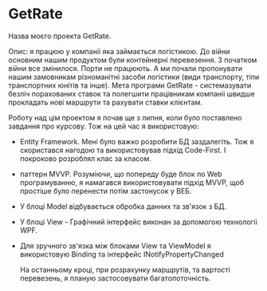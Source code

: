 # GetRate

Назва моєго проекта GetRate. 

Опис: я працюю у компаніі яка займається логістикою. 
До війни основним нашим продуктом були контейнерні перевезення.
З початком війни все змінилося. Порти не працюють. А ми почали пропонувати нашим
замовникам різноманітні засоби логістики (види транспорту, тіпи транспортних юнітів та інше).
Мета програми GetRate - cистемазувати безліч порахованих ставок та полегшити 
працівникам компаніі швидше прокладать нові маршрути та рахувати ставки клієнтам.

Роботу над цім проектом я почав ще з липня, коли було поставлено завдання про курсову.
Тож на цей час я використовую:

- Entity Framework. Мені було важко розробити БД заздалегіть. Тож я скористався нагодою
  та використовував підхід Code-First. І покроково розроблял клас за класом.

- паттерн MVVP. Розуміючи, що попереду буде блок по Web програмуванню, я намагався
  використовувати підхід MVVP, щоб простіше було перенести потім застонусок у ВЕБ.

- У блоці Model відбувається обробка данних та зв'язок з БД.
  
- У блоці View - Графічний інтерфейс виконан за допомогою технологіі WPF.

- Для зручного зв'язка між блоками View та ViewModel я використовую Binding та
  iнтерфейс INotifyPropertyChanged

  На останньому кроці, при розрахунку маршрутів, та вартості перевезень, я планую
  застосовувати багатопоточність.
  
